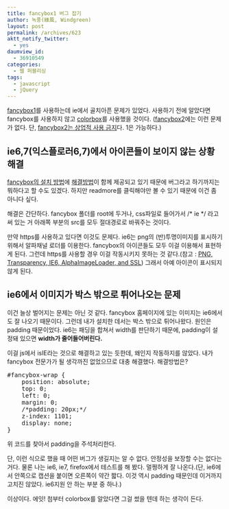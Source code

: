 ```yaml
---
title: fancybox1 버그 잡기
author: 녹풍(綠風, Windgreen)
layout: post
permalink: /archives/623
aktt_notify_twitter:
  - yes
daumview_id:
  - 36910549
categories:
  - 웹 퍼블리싱
tags:
  - javascript
  - jQuery
---
```

<a href="http://fancybox.net/" target="_blank">fancybox1</a>를 사용하는데 ie에서 골치아픈 문제가 있었다. 사용하기 전에 알았다면 fancybox를 사용하지 않고 <a href="http://colorpowered.com/colorbox/" target="_blank">colorbox</a>를 사용했을 것이다. ([fancybox2][1]에는 이런 문제가 없다. 단, [fancybox2는 상업적 사용 금지][2]다. 1은 가능하다.)

## ie6,7(익스플로러6,7)에서 아이콘들이 보이지 않는 상황 해결

<a href="http://fancybox.net/howto" target="_blank">fancybox의 설치 방법</a>에 <a href="http://groups.google.com/group/fancybox/browse_thread/thread/8530478044b9f586#" target="_blank">해결방법</a>이 함께 제공되고 있기 때문에 버그라고 하기까지는 뭐하다고 할 수도 있겠다. 하지만 readmore를 클릭해야만 볼 수 있기 때문에 이건 좀 아니다 싶다.

해결은 간단하다. fancybox 폴더를 root에 두거나, css파일로 들어가서 /\* ie \*/ 라고 써 있는 거 아래쪽 부분의 src를 모두 절대경로로 바꿔주는 것이다.

만약 https를 사용하고 있다면 이것도 문제다. ie6는 png의 (반)투명이미지를 표시하기 위해서 알파채널 로더를 이용한다. fancybox의 아이콘들도 모두 이걸 이용해서 표현하게 된다. 그런데 https를 사용할 경우 이걸 작동시키지 못하는 것 같다.(참고 : <a href="http://betabug.ch/blogs/ch-athens/857" target="_blank">PNG, Transparency, IE6, AlphaImageLoader, and SSL</a>) 그래서 아예 아이콘이 표시되지 않게 된다.

## ie6에서 이미지가 박스 밖으로 튀어나오는 문제

이건 늘상 벌어지는 문제는 아닌 것 같다. fancybox 홈페이지에 있는 이미지는 ie6에서도 잘 나오기 때문이다. 그런데 내가 설치한 데서는 박스 밖으로 튀어나왔다. 원인은 padding 때문이었다. ie6는 패딩을 합쳐서 width를 판단하기 때문에, padding이 설정돼 있으면 <span style="font-weight: bold;">width가 줄어들어버린다.</span>

이걸 js에서 isIE라는 것으로 해결하고 있는 듯한데, 왜인지 작동하지를 않았다. 내가 fancybox 전문가가 될 생각까진 없었으므로 대충 해결했다. 해결방법은?

<pre class="brush:css">#fancybox-wrap {
	position: absolute;
	top: 0;
	left: 0;
	margin: 0;
	/*padding: 20px;*/
	z-index: 1101;
	display: none;
}</pre>

위 코드를 찾아서 padding을 주석처리한다.

단, 이런 식으로 했을 때 어떤 버그가 생길지는 알 수 없다. 안정성을 보장할 수는 없다는 거다. 물론 나는 ie6, ie7, firefox에서 테스트를 해 봤다. 멀쩡하게 잘 나온다.(단, ie6에서 안쪽으로 캡션을 붙이면 오른쪽이 약간 짧다. 이것 역시 padding 때문인데 이거까지 고치진 않았다. ie6지원 안 하는 부분 중 하나.)

이상이다. 에잇! 첨부터 colorbox를 알았다면 그걸 썼을 텐데 하는 생각이 든다.

 [1]: http://fancyapps.com/fancybox/
 [2]: http://mytory.local/archives/599 "최고의 jQuery 갤러리 플러그인, fancyBox2 – 새로운 기능은?"